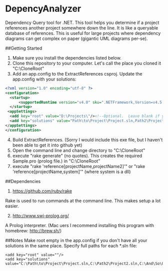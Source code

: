 # DepencyAnalyzer
Dependency Query tool for .NET.  This tool helps you determine if a project references another project somewhere down the line.  It is like a queryable database of references. This is useful for large projects where dependency diagrams can get complex on paper (gigantic UML diagrams per-se). 

##Getting Started

1. Make sure you install the dependencies listed below.
2. Clone this repository to your computer.  Let's call the place you cloned it "C:\CloneRoot"
3. Add an app.config to the ExtractReferences csproj.  Update the app.config with your solutions:

  ```xml
  <?xml version="1.0" encoding="utf-8" ?>
  <configuration>
    <startup> 
        <supportedRuntime version="v4.0" sku=".NETFramework,Version=v4.5.1" />
    </startup>
   <appSettings>
    <add key="root" value="D:\Projects\"/><!--Optional.  Leave blank if you want to specify full paths or paths do not have a common root -->
    <add key="solutions" value="Path\to\Project\Project.sln,Path2\Project2.sln,And\So\On\blah.sln"/>
  </appSettings>
</configuration>
  ```

4. Build ExtractReferences. (Sorry I would include this exe file, but I haven't been able to get it into github yet)
5. Open the command line and change directory to "C:\CloneRoot"
6. execute "rake generate" (no quotes).  This creates the required Sample.pro (prolog file.) in "C:\CloneRoot"
7. execute "rake 'reference[projectName,projectName2]'" or "rake 'reference[projectName,system]'" (where system is a dll)

##Dependencies
1. https://github.com/ruby/rake

Rake is used to run commands at the command line.  This makes setup a lot easier.

2. http://www.swi-prolog.org/

A Prolog interpreter.  (Mac uers I recommend installing this program with homebrew: http://brew.sh/)

##Notes
Make root empty in the app.config if you don't have all your solutions in the same place.  Specify full paths for each *.sln file:

```
<add key="root" value=""/>
<add key="solutions" value="C:\Path\to\Project\Project.sln,C:\Path2\Project2.sln,C:\And\So\On\blah.sln"/>
```

